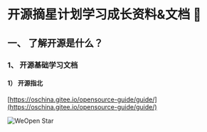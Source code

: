 # 开源摘星计划学习成长资料&文档 📖

## 一、 了解开源是什么？
### 1、 开源基础学习文档
#### 1） 开源指北
[https://oschina.gitee.io/opensource-guide/guide/](https://oschina.gitee.io/opensource-guide/guide/)

![WeOpen Star](../assets/imgs/image-doc1.png)
